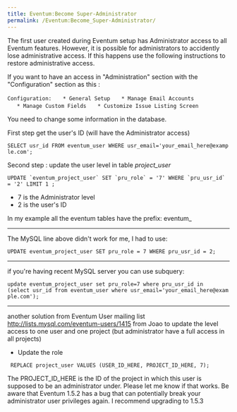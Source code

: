 ```yaml
---
title: Eventum:Become Super-Administrator
permalink: /Eventum:Become_Super-Administrator/
---
```


The first user created during Eventum setup has Administrator access to all Eventum features. However, it is possible for administrators to accidently lose administrative access. If this happens use the following instructions to restore administrative access.

If you want to have an access in "Administration" section with the "Configuration" section as this :

`Configuration:`
`   * General Setup`
`   * Manage Email Accounts`
`   * Manage Custom Fields`
`   * Customize Issue Listing Screen`

You need to change some information in the database.

First step get the user's ID (will have the Administrator access)

`SELECT usr_id FROM eventum_user WHERE usr_email='your_email_here@example.com';`

Second step : update the user level in table *project_user*

`` UPDATE `eventum_project_user` SET `pru_role` = '7' WHERE `pru_usr_id` = '2' LIMIT 1 ; ``

-   7 is the Administrator level
-   2 is the user's ID

In my example all the eventum tables have the prefix: eventum_

* * * * *

The MySQL line above didn't work for me, I had to use:

`UPDATE eventum_project_user SET pru_role = 7 WHERE pru_usr_id = 2;`

* * * * *

if you're having recent MySQL server you can use subquery:

`update eventum_project_user set pru_role=7 where pru_usr_id in`
`(select usr_id from eventum_user where usr_email='your_email_here@example.com');`

* * * * *

another solution from Eventum User mailing list [<http://lists.mysql.com/eventum-users/1415>](/http://lists.mysql.com/eventum-users/1415 "wikilink") from Joao to update the level access to one user and one project (but administrator have a full access in all projects)
- Update the role

` REPLACE project_user VALUES (USER_ID_HERE, PROJECT_ID_HERE, 7);`

The PROJECT_ID_HERE is the ID of the project in which this user is
supposed to be an administrator under. Please let me know if that works.
 Be aware that Eventum 1.5.2 has a bug that can potentially break your administrator user privileges again. I recommend upgrading to 1.5.3